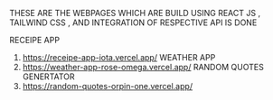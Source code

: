THESE ARE THE WEBPAGES WHICH ARE BUILD USING REACT JS , TAILWIND CSS , AND INTEGRATION OF RESPECTIVE API IS DONE  

RECEIPE APP
1) https://receipe-app-iota.vercel.app/
WEATHER APP 
2) https://weather-app-rose-omega.vercel.app/
RANDOM QUOTES GENERTATOR  
4) https://random-quotes-orpin-one.vercel.app/
